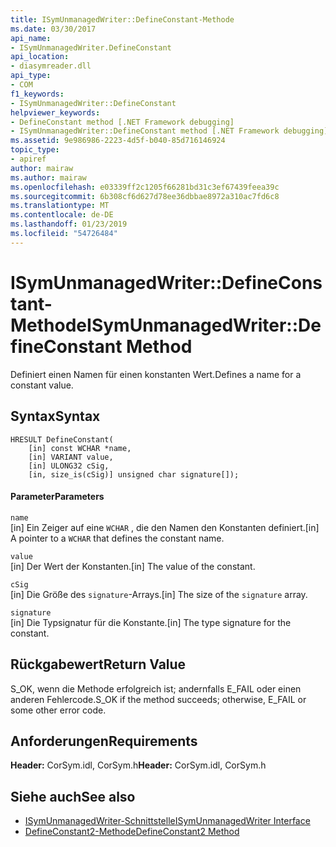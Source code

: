 ```yaml
---
title: ISymUnmanagedWriter::DefineConstant-Methode
ms.date: 03/30/2017
api_name:
- ISymUnmanagedWriter.DefineConstant
api_location:
- diasymreader.dll
api_type:
- COM
f1_keywords:
- ISymUnmanagedWriter::DefineConstant
helpviewer_keywords:
- DefineConstant method [.NET Framework debugging]
- ISymUnmanagedWriter::DefineConstant method [.NET Framework debugging]
ms.assetid: 9e986986-2223-4d5f-b040-85d716146924
topic_type:
- apiref
author: mairaw
ms.author: mairaw
ms.openlocfilehash: e03339ff2c1205f66281bd31c3ef67439feea39c
ms.sourcegitcommit: 6b308cf6d627d78ee36dbbae8972a310ac7fd6c8
ms.translationtype: MT
ms.contentlocale: de-DE
ms.lasthandoff: 01/23/2019
ms.locfileid: "54726484"
---
```

# <a name="isymunmanagedwriterdefineconstant-method"></a><span data-ttu-id="327e8-102">ISymUnmanagedWriter::DefineConstant-Methode</span><span class="sxs-lookup"><span data-stu-id="327e8-102">ISymUnmanagedWriter::DefineConstant Method</span></span>
<span data-ttu-id="327e8-103">Definiert einen Namen für einen konstanten Wert.</span><span class="sxs-lookup"><span data-stu-id="327e8-103">Defines a name for a constant value.</span></span>  
  
## <a name="syntax"></a><span data-ttu-id="327e8-104">Syntax</span><span class="sxs-lookup"><span data-stu-id="327e8-104">Syntax</span></span>  
  
```  
HRESULT DefineConstant(  
    [in] const WCHAR *name,  
    [in] VARIANT value,  
    [in] ULONG32 cSig,  
    [in, size_is(cSig)] unsigned char signature[]);  
```  
  
#### <a name="parameters"></a><span data-ttu-id="327e8-105">Parameter</span><span class="sxs-lookup"><span data-stu-id="327e8-105">Parameters</span></span>  
 `name`  
 <span data-ttu-id="327e8-106">[in] Ein Zeiger auf eine `WCHAR` , die den Namen den Konstanten definiert.</span><span class="sxs-lookup"><span data-stu-id="327e8-106">[in] A pointer to a `WCHAR` that defines the constant name.</span></span>  
  
 `value`  
 <span data-ttu-id="327e8-107">[in] Der Wert der Konstanten.</span><span class="sxs-lookup"><span data-stu-id="327e8-107">[in] The value of the constant.</span></span>  
  
 `cSig`  
 <span data-ttu-id="327e8-108">[in] Die Größe des `signature`-Arrays.</span><span class="sxs-lookup"><span data-stu-id="327e8-108">[in] The size of the `signature` array.</span></span>  
  
 `signature`  
 <span data-ttu-id="327e8-109">[in] Die Typsignatur für die Konstante.</span><span class="sxs-lookup"><span data-stu-id="327e8-109">[in] The type signature for the constant.</span></span>  
  
## <a name="return-value"></a><span data-ttu-id="327e8-110">Rückgabewert</span><span class="sxs-lookup"><span data-stu-id="327e8-110">Return Value</span></span>  
 <span data-ttu-id="327e8-111">S_OK, wenn die Methode erfolgreich ist; andernfalls E_FAIL oder einen anderen Fehlercode.</span><span class="sxs-lookup"><span data-stu-id="327e8-111">S_OK if the method succeeds; otherwise, E_FAIL or some other error code.</span></span>  
  
## <a name="requirements"></a><span data-ttu-id="327e8-112">Anforderungen</span><span class="sxs-lookup"><span data-stu-id="327e8-112">Requirements</span></span>  
 <span data-ttu-id="327e8-113">**Header:** CorSym.idl, CorSym.h</span><span class="sxs-lookup"><span data-stu-id="327e8-113">**Header:** CorSym.idl, CorSym.h</span></span>  
  
## <a name="see-also"></a><span data-ttu-id="327e8-114">Siehe auch</span><span class="sxs-lookup"><span data-stu-id="327e8-114">See also</span></span>
- [<span data-ttu-id="327e8-115">ISymUnmanagedWriter-Schnittstelle</span><span class="sxs-lookup"><span data-stu-id="327e8-115">ISymUnmanagedWriter Interface</span></span>](../../../../docs/framework/unmanaged-api/diagnostics/isymunmanagedwriter-interface.md)
- [<span data-ttu-id="327e8-116">DefineConstant2-Methode</span><span class="sxs-lookup"><span data-stu-id="327e8-116">DefineConstant2 Method</span></span>](../../../../docs/framework/unmanaged-api/diagnostics/isymunmanagedwriter2-defineconstant2-method.md)
